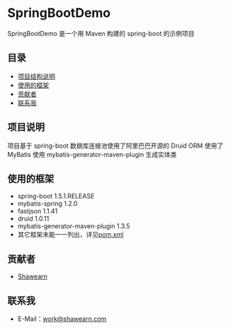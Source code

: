 # SpringBootDemo

SpringBootDemo 是一个用 Maven 构建的 spring-boot 的示例项目

## 目录

<!-- vim-markdown-toc GFM -->

* [项目结构说明](#项目结构说明)
* [使用的框架](#使用的框架)
* [贡献者](#贡献者)
* [联系我](#联系我)

<!-- vim-markdown-toc -->

## 项目说明

项目基于 spring-boot
数据库连接池使用了阿里巴巴开源的 Druid
ORM 使用了 MyBatis
使用 mybatis-generator-maven-plugin 生成实体类

## 使用的框架

* spring-boot 1.5.1.RELEASE
* mybatis-spring 1.2.0
* fastjson 1.1.41
* druid 1.0.11
* mybatis-generator-maven-plugin 1.3.5
* 其它框架未能一一列出，详见[pom.xml](/pom.xml)

## 贡献者

* [Shawearn](https://github.com/Shawearn)

## 联系我
* E-Mail：[work@shawearn.com](mailto://work@shawearn.com?subject=gitHub_SpringBootDemo)

